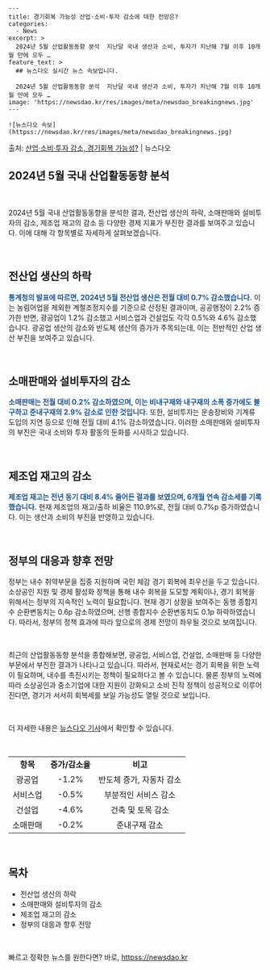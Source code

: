     ---
    title: 경기회복 가능성 산업·소비·투자 감소에 대한 전망은?
    categories:
      - News
    excerpt: >
      2024년 5월 산업활동동향 분석  지난달 국내 생산과 소비, 투자가 지난해 7월 이후 10개월 만에 모두 …
    feature_text: >
      ## 뉴스다오 실시간 뉴스 속보입니다.
    
      2024년 5월 산업활동동향 분석  지난달 국내 생산과 소비, 투자가 지난해 7월 이후 10개월 만에 모두 …
    image: 'https://newsdao.kr/res/images/meta/newsdao_breakingnews.jpg'
    ---
    
    ![뉴스다오 속보](httpss://newsdao.kr/res/images/meta/newsdao_breakingnews.jpg)

<p>출처: <a href="httpss://newsdao.kr/4505" rel="dofollow">산업·소비·투자 감소, 경기회복 가능성?</a> | 뉴스다오</p>

<h2>2024년 5월 국내 산업활동동향 분석</h2>
<p data-ke-size="size16">&nbsp;</p>
2024년 5월 국내 산업활동동향을 분석한 결과, 전산업 생산의 하락, 소매판매와 설비투자의 감소, 제조업 재고의 감소 등 다양한 경제 지표가 부진한 결과를 보여주고 있습니다. 이에 대해 각 항목별로 자세하게 살펴보겠습니다.
<p data-ke-size="size16">&nbsp;</p>

<h2>전산업 생산의 하락</h2>
<p><b><span style="color: #1a5490;">통계청의 발표에 따르면, 2024년 5월 전산업 생산은 전월 대비 0.7% 감소했습니다.</span></b> 이는 농림어업을 제외한 계절조정지수를 기준으로 산정된 결과이며, 공공행정이 2.2% 증가한 반면, 광공업이 1.2% 감소했고 서비스업과 건설업도 각각 0.5%와 4.6% 감소했습니다. 광공업 생산의 감소와 반도체 생산의 증가가 주목되는데, 이는 전반적인 산업 생산 부진을 보여주고 있습니다.</p>
<p data-ke-size="size16">&nbsp;</p>

<h2>소매판매와 설비투자의 감소</h2>
<p><b><span style="color: #1a5490;">소매판매는 전월 대비 0.2% 감소하였으며, 이는 비내구재와 내구재의 소폭 증가에도 불구하고 준내구재의 2.9% 감소로 인한 것입니다.</span></b> 또한, 설비투자는 운송장비와 기계류 도입의 지연 등으로 인해 전월 대비 4.1% 감소하였습니다. 이러한 소매판매와 설비투자의 부진은 국내 소비와 투자 활동의 둔화를 시사하고 있습니다.</p>
<p data-ke-size="size16">&nbsp;</p>

<h2>제조업 재고의 감소</h2>
<p><b><span style="color: #1a5490;">제조업 재고는 전년 동기 대비 8.4% 줄어든 결과를 보였으며, 6개월 연속 감소세를 기록했습니다.</span></b> 현재 제조업의 재고/출하 비율은 110.9%로, 전월 대비 0.7%p 증가하였습니다. 이는 생산과 소비의 부진을 반영하고 있습니다.</p>
<p data-ke-size="size16">&nbsp;</p>

<h2>정부의 대응과 향후 전망</h2>
<p>정부는 내수 취약부문을 집중 지원하며 국민 체감 경기 회복에 최우선을 두고 있습니다. 소상공인 지원 및 경제 활성화 정책을 통해 내수 회복을 도모할 계획이나, 경기 회복을 위해서는 정부의 지속적인 노력이 필요합니다. 현재 경기 상황을 보여주는 동행 종합지수 순환변동치는 0.6p 감소하였으며, 선행 종합지수 순환변동치도 0.1p 하락하였습니다. 따라서, 정부의 정책 효과에 따라 앞으로의 경제 전망이 좌우될 것으로 보여집니다.</p>
<p data-ke-size="size16">&nbsp;</p>
<p>최근의 산업활동동향 분석을 종합해보면, 광공업, 서비스업, 건설업, 소매판매 등 다양한 부문에서 부진한 결과가 나타나고 있습니다. 따라서, 현재로서는 경기 회복을 위한 노력이 필요하며, 내수를 촉진시키는 정책이 필요하다고 볼 수 있습니다. 물론 정부의 노력에 따라 소상공인과 중소기업에 대한 지원이 강화되고 소비 진작 정책이 성공적으로 이루어진다면, 경기가 서서히 회복세를 보일 가능성도 열릴 것으로 보입니다.</p>
<p data-ke-size="size16">&nbsp;</p>
<p>더 자세한 내용은 <a href="httpss://newsdao.kr/4505">뉴스다오 기사</a>에서 확인할 수 있습니다.</p>
<p data-ke-size="size16">&nbsp;</p>

<table>
  <tbody>
    <tr>
      <td style="text-align: center; height: 17px;"><b>항목</b></td>
      <td style="text-align: center; height: 17px;"><b>증가/감소율</b></td>
      <td style="text-align: center; height: 17px;"><b>비고</b></td>
    </tr>
    <tr>
      <td style="text-align: center; height: 17px;">광공업</td>
      <td style="text-align: center; height: 17px;">-1.2%</td>
      <td style="text-align: center; height: 17px;">반도체 증가, 자동차 감소</td>
    </tr>
    <tr>
      <td style="text-align: center; height: 17px;">서비스업</td>
      <td style="text-align: center; height: 17px;">-0.5%</td>
      <td style="text-align: center; height: 17px;">부분적인 서비스 감소</td>
    </tr>
    <tr>
      <td style="text-align: center; height: 17px;">건설업</td>
      <td style="text-align: center; height: 17px;">-4.6%</td>
      <td style="text-align: center; height: 17px;">건축 및 토목 감소</td>
    </tr>
    <tr>
      <td style="text-align: center; height: 17px;">소매판매</td>
      <td style="text-align: center; height: 17px;">-0.2%</td>
      <td style="text-align: center; height: 17px;">준내구재 감소</td>
    </tr>
  </tbody>
</table>
<p data-ke-size="size16">&nbsp;</p>
<h2 data-ke-size="size26">목차</h2>
<ul>
	<li>전산업 생산의 하락</li>
	<li>소매판매와 설비투자의 감소</li>
	<li>제조업 재고의 감소</li>
	<li>정부의 대응과 향후 전망</li>
</ul>
<p data-ke-size="size16">&nbsp;</p> 

빠르고 정확한 뉴스를 원한다면? 바로, <a href="httpss://newsdao.kr" rel="dofollow">httpss://newsdao.kr</a>


    